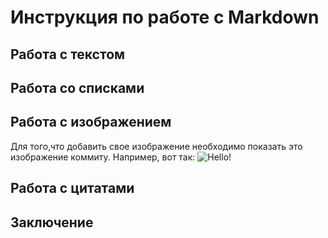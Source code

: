# Инструкция по работе с Markdown

## Работа с текстом

## Работа со списками

## Работа с изображением

Для того,что добавить свое изображение необходимо показать это изображение коммиту. Например, вот так:
![Hello!](hello.jpg)

## Работа с цитатами

## Заключение